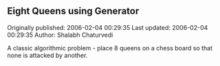 ## Eight Queens using Generator 
Originally published: 2006-02-04 00:29:35 
Last updated: 2006-02-04 00:29:35 
Author: Shalabh Chaturvedi 
 
A classic algorithmic problem - place 8 queens on a chess board so that none is attacked by another.